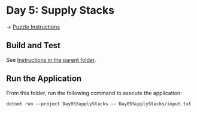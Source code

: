 # Day 5: Supply Stacks

→ [Puzzle Instructions](https://adventofcode.com/2022/day/5)

## Build and Test

See [Instructions in the parent folder](../README.md).

## Run the Application

From this folder, run the following command to execute the application:

```shell
dotnet run --project Day05SupplyStacks -- Day05SupplyStacks/input.txt
```
